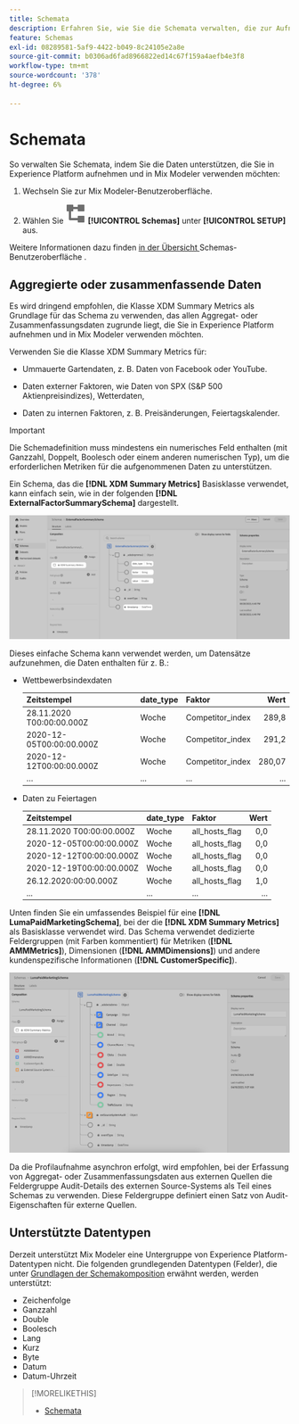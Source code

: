 ```yaml
---
title: Schemata
description: Erfahren Sie, wie Sie die Schemata verwalten, die zur Aufnahme von Daten in Mix Modeler erforderlich sind.
feature: Schemas
exl-id: 08289581-5af9-4422-b049-8c24105e2a8e
source-git-commit: b0306ad6fad8966822ed14c67f159a4aefb4e3f8
workflow-type: tm+mt
source-wordcount: '378'
ht-degree: 6%

---
```


# Schemata

So verwalten Sie Schemata, indem Sie die Daten unterstützen, die Sie in Experience Platform aufnehmen und in Mix Modeler verwenden möchten:

1. Wechseln Sie zur Mix Modeler-Benutzeroberfläche.

1. Wählen Sie ![Schemata](/help/assets/icons/Schemas.svg) **[!UICONTROL Schemas]** unter **[!UICONTROL SETUP]** aus.

Weitere Informationen dazu finden [ in der Übersicht ](https://experienceleague.adobe.com/docs/experience-platform/xdm/ui/overview.html?lang=de) Schemas-Benutzeroberfläche .

## Aggregierte oder zusammenfassende Daten

Es wird dringend empfohlen, die Klasse XDM Summary Metrics als Grundlage für das Schema zu verwenden, das allen Aggregat- oder Zusammenfassungsdaten zugrunde liegt, die Sie in Experience Platform aufnehmen und in Mix Modeler verwenden möchten.

Verwenden Sie die Klasse XDM Summary Metrics für:

- Ummauerte Gartendaten, z. B. Daten von Facebook oder YouTube.

- Daten externer Faktoren, wie Daten von SPX (S&amp;P 500 Aktienpreisindizes), Wetterdaten,

- Daten zu internen Faktoren, z. B. Preisänderungen, Feiertagskalender.

>[!IMPORTANT]
>
>Die Schemadefinition muss mindestens ein numerisches Feld enthalten (mit Ganzzahl, Doppelt, Boolesch oder einem anderen numerischen Typ), um die erforderlichen Metriken für die aufgenommenen Daten zu unterstützen.

Ein Schema, das die **[!DNL XDM Summary Metrics]** Basisklasse verwendet, kann einfach sein, wie in der folgenden **[!DNL ExternalFactorSummarySchema]** dargestellt.

![Schema „Externe Faktoren](/help/assets/external-factors-schema.png)

Dieses einfache Schema kann verwendet werden, um Datensätze aufzunehmen, die Daten enthalten für z. B.:

- Wettbewerbsindexdaten

  | Zeitstempel | date_type | Faktor | Wert |
  |---|---|---|--:|
  | 28.11.2020 T00:00:00.000Z | Woche | Competitor_index | 289,8 |
  | 2020-12-05T00:00:00.000Z | Woche | Competitor_index | 291,2 |
  | 2020-12-12T00:00:00.000Z | Woche | Competitor_index | 280,07 |
  | … | ... | ... | ... |

- Daten zu Feiertagen

  | Zeitstempel | date_type | Faktor | Wert |
  |---|---|---|--:|
  | 28.11.2020 T00:00:00.000Z | Woche | all_hosts_flag | 0,0 |
  | 2020-12-05T00:00:00.000Z | Woche | all_hosts_flag | 0,0 |
  | 2020-12-12T00:00:00.000Z | Woche | all_hosts_flag | 0,0 |
  | 2020-12-19T00:00:00.000Z | Woche | all_hosts_flag | 0,0 |
  | 26.12.2020:00:00.000Z | Woche | all_hosts_flag | 1,0 |
  | ... | ... | ... | ... |


Unten finden Sie ein umfassendes Beispiel für eine **[!DNL LumaPaidMarketingSchema]**, bei der die **[!DNL XDM Summary Metrics]** als Basisklasse verwendet wird. Das Schema verwendet dedizierte Feldergruppen (mit Farben kommentiert) für Metriken (**[!DNL AMMMetrics]**), Dimensionen (**[!DNL AMMDimensions]**) und andere kundenspezifische Informationen (**[!DNL CustomerSpecific]**).

![Zusammenfassungsschema](/help/assets/summary-schema.png)

Da die Profilaufnahme asynchron erfolgt, wird empfohlen, bei der Erfassung von Aggregat- oder Zusammenfassungsdaten aus externen Quellen die Feldergruppe Audit-Details des externen Source-Systems als Teil eines Schemas zu verwenden. Diese Feldergruppe definiert einen Satz von Audit-Eigenschaften für externe Quellen.


## Unterstützte Datentypen

Derzeit unterstützt Mix Modeler eine Untergruppe von Experience Platform-Datentypen nicht. Die folgenden grundlegenden Datentypen (Felder), die unter [Grundlagen der Schemakomposition](https://experienceleague.adobe.com/docs/experience-platform/xdm/schema/composition.html?lang=de#data-type) erwähnt werden, werden unterstützt:

- Zeichenfolge
- Ganzzahl
- Double
- Boolesch
- Lang
- Kurz
- Byte
- Datum
- Datum-Uhrzeit


>[!MORELIKETHIS]
>
>- [Schemata](schemas.md)
